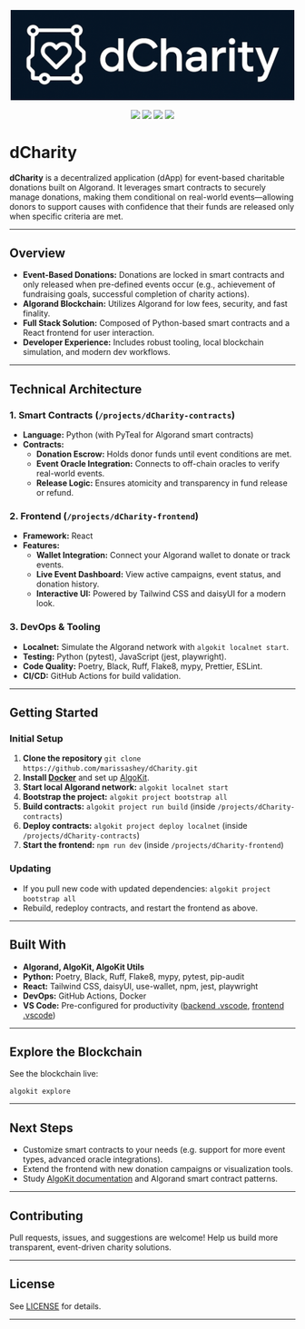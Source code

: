 <p align="center">
  <img src="./assets/dCharity.png" alt="dCharity Logo" width="500"/>
</p>

<p align="center">
  <img src="https://img.shields.io/badge/Algorand-Blockchain-blue.svg" />
  <img src="https://img.shields.io/badge/Python-Backend-yellow.svg" />
  <img src="https://img.shields.io/badge/React-Frontend-blue.svg" />
  <img src="https://img.shields.io/badge/Docker-DevOps-lightgrey.svg" />
</p>

# dCharity

**dCharity** is a decentralized application (dApp) for event-based charitable donations built on Algorand. It leverages smart contracts to securely manage donations, making them conditional on real-world events—allowing donors to support causes with confidence that their funds are released only when specific criteria are met.

---

## Overview

- **Event-Based Donations:** Donations are locked in smart contracts and only released when pre-defined events occur (e.g., achievement of fundraising goals, successful completion of charity actions).
- **Algorand Blockchain:** Utilizes Algorand for low fees, security, and fast finality.
- **Full Stack Solution:** Composed of Python-based smart contracts and a React frontend for user interaction.
- **Developer Experience:** Includes robust tooling, local blockchain simulation, and modern dev workflows.

---

## Technical Architecture

### 1. **Smart Contracts (`/projects/dCharity-contracts`)**

- **Language:** Python (with PyTeal for Algorand smart contracts)
- **Contracts:**
  - **Donation Escrow:** Holds donor funds until event conditions are met.
  - **Event Oracle Integration:** Connects to off-chain oracles to verify real-world events.
  - **Release Logic:** Ensures atomicity and transparency in fund release or refund.

### 2. **Frontend (`/projects/dCharity-frontend`)**

- **Framework:** React
- **Features:**
  - **Wallet Integration:** Connect your Algorand wallet to donate or track events.
  - **Live Event Dashboard:** View active campaigns, event status, and donation history.
  - **Interactive UI:** Powered by Tailwind CSS and daisyUI for a modern look.

### 3. **DevOps & Tooling**

- **Localnet:** Simulate the Algorand network with `algokit localnet start`.
- **Testing:** Python (pytest), JavaScript (jest, playwright).
- **Code Quality:** Poetry, Black, Ruff, Flake8, mypy, Prettier, ESLint.
- **CI/CD:** GitHub Actions for build validation.

---

## Getting Started

### Initial Setup

1. **Clone the repository**
   `git clone https://github.com/marissashey/dCharity.git`
2. **Install [Docker](https://www.docker.com/)** and set up [AlgoKit](https://github.com/algorandfoundation/algokit-cli#install).
3. **Start local Algorand network:**
   `algokit localnet start`
4. **Bootstrap the project:**
   `algokit project bootstrap all`
5. **Build contracts:**
   `algokit project run build` (inside `/projects/dCharity-contracts`)
6. **Deploy contracts:**
   `algokit project deploy localnet` (inside `/projects/dCharity-contracts`)
7. **Start the frontend:**
   `npm run dev` (inside `/projects/dCharity-frontend`)

### Updating

- If you pull new code with updated dependencies:
  `algokit project bootstrap all`
- Rebuild, redeploy contracts, and restart the frontend as above.

---

## Built With

- **Algorand, AlgoKit, AlgoKit Utils**
- **Python:** Poetry, Black, Ruff, Flake8, mypy, pytest, pip-audit
- **React:** Tailwind CSS, daisyUI, use-wallet, npm, jest, playwright
- **DevOps:** GitHub Actions, Docker
- **VS Code:** Pre-configured for productivity ([backend .vscode](./backend/.vscode), [frontend .vscode](./frontend/.vscode))

---

## Explore the Blockchain

See the blockchain live:

```
algokit explore
```

---

## Next Steps

- Customize smart contracts to your needs (e.g. support for more event types, advanced oracle integrations).
- Extend the frontend with new donation campaigns or visualization tools.
- Study [AlgoKit documentation](https://github.com/algorandfoundation/algokit-cli#install) and Algorand smart contract patterns.

---

## Contributing

Pull requests, issues, and suggestions are welcome! Help us build more transparent, event-driven charity solutions.

---

## License

See [LICENSE](./LICENSE) for details.

---
